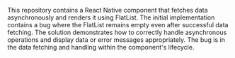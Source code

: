 This repository contains a React Native component that fetches data asynchronously and renders it using FlatList.  The initial implementation contains a bug where the FlatList remains empty even after successful data fetching.  The solution demonstrates how to correctly handle asynchronous operations and display data or error messages appropriately.  The bug is in the data fetching and handling within the component's lifecycle.